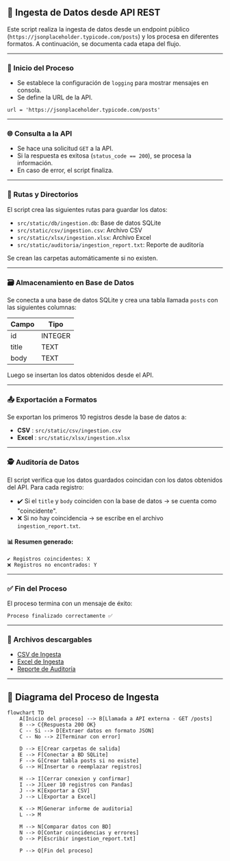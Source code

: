 ## 📄 Ingesta de Datos desde API REST

Este script realiza la ingesta de datos desde un endpoint público (`https://jsonplaceholder.typicode.com/posts`) y los procesa en diferentes formatos. A continuación, se documenta cada etapa del flujo.

---

### 🚀 Inicio del Proceso

* Se establece la configuración de `logging` para mostrar mensajes en consola.
* Se define la URL de la API.

```
url = 'https://jsonplaceholder.typicode.com/posts'
```

---

### 🌐 Consulta a la API

* Se hace una solicitud `GET` a la API.
* Si la respuesta es exitosa (`status_code == 200`), se procesa la información.
* En caso de error, el script finaliza.

---

### 📁 Rutas y Directorios

El script crea las siguientes rutas para guardar los datos:

* `src/static/db/ingestion.db`: Base de datos SQLite
* `src/static/csv/ingestion.csv`: Archivo CSV
* `src/static/xlsx/ingestion.xlsx`: Archivo Excel
* `src/static/auditoria/ingestion_report.txt`: Reporte de auditoría

Se crean las carpetas automáticamente si no existen.

---

### 🗃️ Almacenamiento en Base de Datos

Se conecta a una base de datos SQLite y crea una tabla llamada `posts` con las siguientes columnas:

| Campo | Tipo    |
| ----- | ------- |
| id    | INTEGER |
| title | TEXT    |
| body  | TEXT    |

Luego se insertan los datos obtenidos desde el API.

---

### 📤 Exportación a Formatos

Se exportan los primeros 10 registros desde la base de datos a:

* **CSV** : `src/static/csv/ingestion.csv`
* **Excel** : `src/static/xlsx/ingestion.xlsx`

---

### 🕵️ Auditoría de Datos

El script verifica que los datos guardados coincidan con los datos obtenidos del API. Para cada registro:

* ✔️ Si el `title` y `body` coinciden con la base de datos → se cuenta como "coincidente".
* ❌ Si no hay coincidencia → se escribe en el archivo `ingestion_report.txt`.

#### 📊 Resumen generado:

```
✔️ Registros coincidentes: X
❌ Registros no encontrados: Y
```

---

### ✅ Fin del Proceso

El proceso termina con un mensaje de éxito:

```
Proceso finalizado correctamente ✅
```

---

### 📎 Archivos descargables

- [CSV de Ingesta](resultados/ingestion.csv)
- [Excel de Ingesta](resultados/ingestion.xlsx)
- [Reporte de Auditoría](resultados/ingestion_report.txt)

---

## 🧠 Diagrama del Proceso de Ingesta

``` mermaid
flowchart TD
    A[Inicio del proceso] --> B[Llamada a API externa - GET /posts]
    B --> C{Respuesta 200 OK}
    C -- Si --> D[Extraer datos en formato JSON]
    C -- No --> Z[Terminar con error]

    D --> E[Crear carpetas de salida]
    E --> F[Conectar a BD SQLite]
    F --> G[Crear tabla posts si no existe]
    G --> H[Insertar o reemplazar registros]

    H --> I[Cerrar conexion y confirmar]
    I --> J[Leer 10 registros con Pandas]
    J --> K[Exportar a CSV]
    J --> L[Exportar a Excel]

    K --> M[Generar informe de auditoria]
    L --> M

    M --> N[Comparar datos con BD]
    N --> O[Contar coincidencias y errores]
    O --> P[Escribir ingestion_report.txt]

    P --> Q[Fin del proceso]
```
